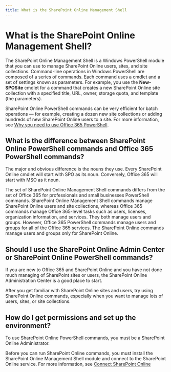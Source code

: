 ```yaml
---
title: What is the SharePoint Online Management Shell
---
```


# What is the SharePoint Online Management Shell?

The SharePoint Online Management Shell is a Windows PowerShell module that you can use to manage SharePoint Online users, sites, and site collections. Command-line operations in Windows PowerShell are composed of a series of commands. Each command uses a cmdlet and a set of settings known as parameters. For example, you use the **New-SPOSite** cmdlet for a command that creates a new SharePoint Online site collection with a specified title, URL, owner, storage quota, and template (the parameters).

SharePoint Online PowerShell commands can be very efficient for batch operations — for example, creating a dozen new site collections or adding hundreds of new SharePoint Online users to a site. For more information, see [Why you need to use Office 365 PowerShell](https://technet.microsoft.com/library/dn568034.aspx).

## What is the difference between SharePoint Online PowerShell commands and Office 365 PowerShell commands?

The major and obvious difference is the nouns they use. Every SharePoint Online cmdlet will start with SPO as its noun. Conversely, Office 365 will start with MSO as it noun.

The set of SharePoint Online Management Shell commands differs from the set of Office 365 for professionals and small businesses PowerShell commands. SharePoint Online Management Shell commands manage SharePoint Online users and site collections, whereas Office 365 commands manage Office 365-level tasks such as users, licenses, organization information, and services. They both manage users and groups. However, Office 365 PowerShell commands manage users and groups for all of the Office 365 services. The  SharePoint Online commands manage users and groups only for SharePoint Online.

## Should I use the SharePoint Online Admin Center or SharePoint Online PowerShell commands? ####

If you are new to Office 365 and SharePoint Online and you have not done much managing of SharePoint sites or users, the SharePoint Online Administration Center is a good place to start.

After you get familiar with SharePoint Online sites and users, try using SharePoint Online commands, especially when you want to manage lots of users, sites, or site collections.

## How do I get permissions and set up the environment?

To use SharePoint Online PowerShell commands, you must be a SharePoint Online Administrator.

Before you can run SharePoint Online commands, you must install the SharePoint Online Management Shell module and connect to the SharePoint Online service. For more information, see [Connect SharePoint Online](connect-sharepoint-online.md)
